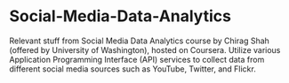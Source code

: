 # Social-Media-Data-Analytics

Relevant stuff from Social Media Data Analytics course by Chirag Shah (offered by University of Washington), hosted on Coursera.
Utilize various Application Programming Interface (API) services to collect data from different social media sources such as YouTube, Twitter, and Flickr.
